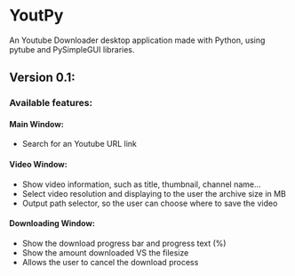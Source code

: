 # YoutPy
An Youtube Downloader desktop application made with Python, using pytube and PySimpleGUI libraries.

## Version 0.1:
### Available features:
#### Main Window:
- Search for an Youtube URL link

#### Video Window:
- Show video information, such as title, thumbnail, channel name...
- Select video resolution and displaying to the user the archive size in MB
- Output path selector, so the user can choose where to save the video

#### Downloading Window:
- Show the download progress bar and progress text (%)
- Show the amount downloaded VS the filesize
- Allows the user to cancel the download process